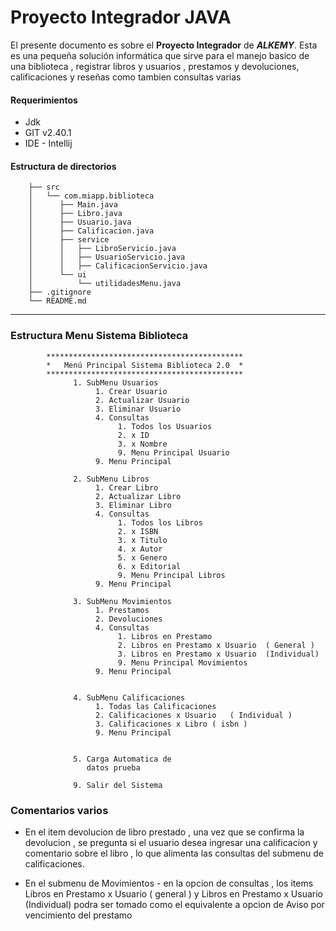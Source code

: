 # Proyecto Integrador JAVA

El presente documento es sobre el **Proyecto Integrador** de ***ALKEMY***. Esta es una pequeña solución informática que sirve para el manejo basico de una biblioteca , registrar libros y usuarios , prestamos y devoluciones, calificaciones y reseñas como tambien consultas varias

#### Requerimientos
- Jdk 
- GIT v2.40.1
- IDE - Intellij 

#### Estructura de directorios
``` tree
    ├── src
    │   └── com.miapp.biblioteca
    │      ├── Main.java
    │      ├── Libro.java
    │      ├── Usuario.java 
    │      ├── Calificacion.java              
    │      ├── service
    │      │   ├── LibroServicio.java
    │      │   ├── UsuarioServicio.java
    │      │   ├── CalificacionServicio.java    
    │      └── ui     
    │          └── utilidadesMenu.java
    ├── .gitignore
    └── README.md
```

---
### Estructura Menu Sistema Biblioteca
   
``` 
        ******************************************** 
        *   Menú Principal Sistema Biblioteca 2.0  *
        ********************************************
              1. SubMenu Usuarios
                   1. Crear Usuario
                   2. Actualizar Usuario
                   3. Eliminar Usuario
                   4. Consultas
                        1. Todos los Usuarios
                        2. x ID
                        3. x Nombre
                        9. Menu Principal Usuario
                   9. Menu Principal
        
              2. SubMenu Libros
                   1. Crear Libro
                   2. Actualizar Libro
                   3. Eliminar Libro
                   4. Consultas
                        1. Todos los Libros
                        2. x ISBN
                        3. x Titulo
                        4. x Autor
                        5. x Genero
                        6. x Editorial
                        9. Menu Principal Libros
                   9. Menu Principal

              3. SubMenu Movimientos
                   1. Prestamos
                   2. Devoluciones
                   4. Consultas
                        1. Libros en Prestamo
                        2. Libros en Prestamo x Usuario  ( General )
                        3. Libros en Prestamo x Usuario  (Individual)
                        9. Menu Principal Movimientos
                   9. Menu Principal


              4. SubMenu Calificaciones
                   1. Todas las Calificaciones
                   2. Calificaciones x Usuario   ( Individual )
                   3. Calificaciones x Libro ( isbn )
                   9. Menu Principal


              5. Carga Automatica de
                 datos prueba 

              9. Salir del Sistema
```


### Comentarios varios

- En el item devolucion de libro prestado , una vez que se 
  confirma la devolucion , se pregunta si el usuario desea 
  ingresar una calificacion y comentario sobre el libro ,
  lo que alimenta las consultas del submenu de calificaciones.



- En el submenu de Movimientos - en la opcion de consultas , 
  los items Libros en Prestamo x Usuario ( general )  y 
  Libros en Prestamo x Usuario (Individual) podra ser tomado como 
  el equivalente a opcion de Aviso por vencimiento del prestamo
 